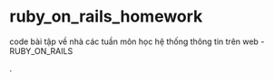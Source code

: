 # ruby_on_rails_homework
code bài tập về nhà các tuần môn học hệ thống thông tin trên web - RUBY_ON_RAILS


.
